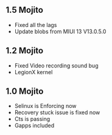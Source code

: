 ## 1.5 Mojito

- Fixed all the lags
- Update blobs from MIUI 13 V13.0.5.0

## 1.2 Mojito

- Fixed Video recording sound bug
- LegionX kernel

## 1.0 Mojito

- Selinux is Enforcing now
- Recovery stuck issue is fixed now
- Cts is passing 
- Gapps included
